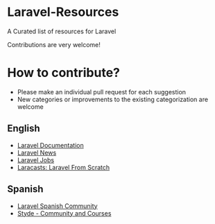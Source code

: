 # Laravel-Resources
A Curated list of resources for Laravel

Contributions are very welcome!
# How to contribute?

- Please make an individual pull request for each suggestion
- New categories or improvements to the existing categorization are welcome

## English
- [Laravel Documentation](https://laravel.com/)
- [Laravel News](https://laravel-news.com/)
- [Laravel Jobs](https://larajobs.com/)
- [Laracasts: Laravel From Scratch](https://laracasts.com/series/laravel-6-from-scratch)

## Spanish
- [Laravel Spanish Community](https://laraveles.com/)
- [Styde - Community and Courses ](https://styde.net/)

